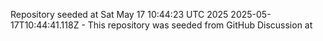 Repository seeded at Sat May 17 10:44:23 UTC 2025
 2025-05-17T10:44:41.118Z - This repository was seeded from GitHub Discussion  at 
